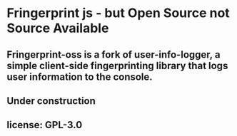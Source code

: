 # Fringerprint js - but Open Source not Source Available

## Fringerprint-oss is a fork of user-info-logger, a simple client-side fingerprinting library that logs user information to the console. 

## Under construction



## license: GPL-3.0

